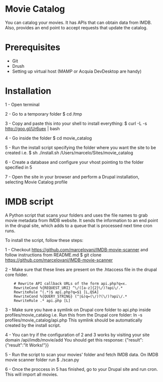 Movie Catalog
=============

You can catalog your movies.
It has APIs that can obtain data from IMDB.
Also, provides an end point to accept requests that update the catalog.


Prerequisites
=============

- Git
- Drush
- Setting up virtual host (MAMP or Acquia DevDesktop are handy)


Installation
============
  1 - Open terminal

  2 - Go to a temporary folder
  $ cd /tmp

  3 - Copy and paste this into your shell to install everything:
  $ curl -L -s http://goo.gl/Ur6uex | bash

  4 - Go inside the folder
  $ cd movie_catalog

  5 - Run the install script specifying the folder where you want the site to be created i.e.
  $ sh ./install.sh /Users/marcelo/Sites/movie_catalog

  6 - Create a database and configure your vhost pointing to the folder specified in 5

  7 - Open the site in your browser and perform a Drupal installation, selecting Movie Catalog profile

IMDB script
===========
A Python script that scans your folders and uses the file names to grab movie metadata
from IMDB website. It sends the information to an end point in the drupal site, which
adds to a queue that is processed next time cron runs.

  To install the script, follow these steps:

  1 - Checkout https://github.com/marcelovani/IMDB-movie-scanner and
    follow instructions from README.md
  $ git clone https://github.com/marcelovani/IMDB-movie-scanner

  2 - Make sure that these lines are present on the .htaccess file in the drupal core folder.

		# Rewrite API callback URLs of the form api.php?q=x.
		RewriteCond %{REQUEST_URI} ^\/([a-z]{2}\/)?api\/.*
		RewriteRule ^(.*)$ api.php?q=$1 [L,QSA]
		RewriteCond %{QUERY_STRING} (^|&)q=(\/)?(\/)?api\/.*
		RewriteRule .* api.php [L]

  3 - Make sure you have a symlink on Drupal core folder to api.php inside profiles/movie_catalog
  i.e. Run this from the Drupal core folder: ln -s profiles/movie_catalog/api.php
  This symlink should be automatically created by the install script.

  4 - You can try if the configuration of 2 and 3 works by visiting your site domain /api/imdb/movie/add
  You should get this response: {"result":{"result":"It Works!"}}

  5 - Run the script to scan your movies' folder and fetch IMDB data. On IMDB movie scanner folder run
  $ ./scan.py

  6 - Once the proccess in 5 has finished, go to your Drupal site and run cron. This will import all movies.
